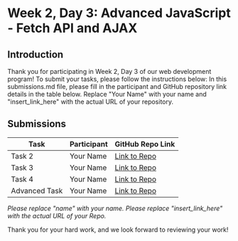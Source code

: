 # Week 2, Day 3: Advanced JavaScript - Fetch API and AJAX

## Introduction

Thank you for participating in Week 2, Day 3 of our web development program! To submit your tasks, please follow the instructions below:
In this submissions.md file, please fill in the participant and GitHub repository link details in the table below. Replace "Your Name" with your name and "insert_link_here" with the actual URL of your repository.

## Submissions

| Task          | Participant | GitHub Repo Link                 |
| ------------- | ----------- | -------------------------------- |
| Task 2        | Your Name   | [Link to Repo](insert_link_here) |
| Task 3        | Your Name   | [Link to Repo](insert_link_here) |
| Task 4        | Your Name   | [Link to Repo](insert_link_here) |
| Advanced Task | Your Name   | [Link to Repo](insert_link_here) |

_Please replace "name" with your name._
_Please replace "insert_link_here" with the actual URL of your Repo._

Thank you for your hard work, and we look forward to reviewing your work!
